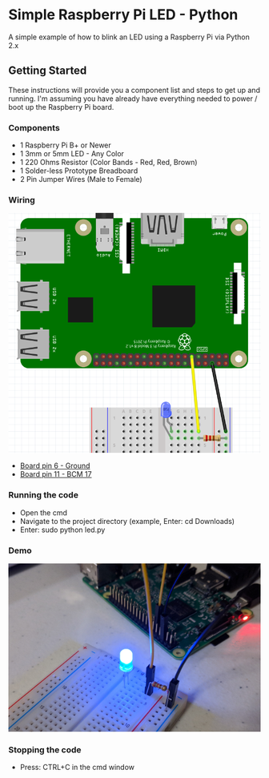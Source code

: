 # Simple Raspberry Pi LED - Python

A simple example of how to blink an LED using a Raspberry Pi via Python 2.x

## Getting Started

These instructions will provide you a component list and steps to get up and running. I'm assuming you have already have everything needed to power / boot up the Raspberry Pi board.

### Components

* 1 Raspberry Pi B+ or Newer
* 1 3mm or 5mm LED - Any Color
* 1 220 Ohms Resistor (Color Bands - Red, Red, Brown)
* 1 Solder-less Prototype Breadboard
* 2 Pin Jumper Wires (Male to Female)

### Wiring

![alt text][simpledwiring]

* [Board pin 6 - Ground](https://pinout.xyz/pinout/ground)
* [Board pin 11 - BCM 17](https://pinout.xyz/pinout/pin11_gpio17)


### Running the code

* Open the cmd
* Navigate to the project directory (example, Enter: cd Downloads)
* Enter: sudo python led.py

### Demo

![alt text][demo]

### Stopping the code

* Press: CTRL+C in the cmd window

[simpledwiring]: https://github.com/zeanion/led-simple-rpi-py/raw/master/images/led-simple-breadboard.png "Breadboard wiring"
[demo]: https://github.com/zeanion/led-simple-rpi-py/raw/master/images/led-simple-demo.png "Demo"

